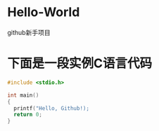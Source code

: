 # Hello-World
github新手项目
# 下面是一段实例C语言代码
```c
#include <stdio.h>

int main()
{
  printf("Hello, Github!);
  return 0;
}
```
